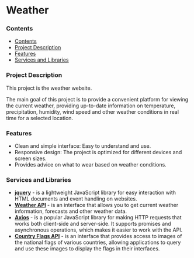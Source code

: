 # Weather
### Contents
- [Contents](#contents)
- [Project Description](#project-description)
- [Features](#features)
- [Services and Libraries](#services-and-libraries)

### Project Description
This project is the weather website.

The main goal of this project is to provide a convenient platform for viewing the current weather, providing up-to-date information on temperature, precipitation, humidity, wind speed and other weather conditions in real time for a selected location.

### Features
+ Clean and simple interface: Easy to understand and use.
+ Responsive design: The project is optimized for different devices and screen sizes.
+ Provides advice on what to wear based on weather conditions.

### Services and Libraries
+ __[jquery](https://jquery.com/)__ - is a lightweight JavaScript library for easy interaction with HTML documents and event handling on websites.
+ __[Weather API](https://openweathermap.org/api)__ - is an interface that allows you to get current weather information, forecasts and other weather data.
+ __[Axios](https://axios-http.com/docs/intro)__ - is a popular JavaScript library for making HTTP requests that works both client-side and server-side. It supports promises and asynchronous operations, which makes it easier to work with the API.
+ __[Country Flags API](https://flagsapi.com/)__ - is an interface that provides access to images of the national flags of various countries, allowing applications to query and use these images to display the flags in their interfaces.
